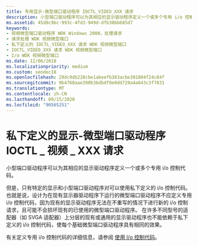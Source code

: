 ```yaml
---
title: 专用显示-微型端口驱动程序 IOCTL_VIDEO_XXX 请求
description: 小型端口驱动程序可以为其相应的显示驱动程序定义一个或多个专用 i/o 控制代码。
ms.assetid: 45d8c9bc-993c-4fd3-949d-dfb30bb685d7
keywords:
- 视频微型端口驱动程序 WDK Windows 2000，处理请求
- 请求处理 WDK 视频微型端口
- 私下定义的 IOCTL_VIDEO_XXX 请求 WDK 视频微型端口
- IOCTL_VIDEO_XXX 请求 WDK 视频微型端口
- I/o WDK 视频微型端口
ms.date: 12/06/2018
ms.localizationpriority: medium
ms.custom: seodec18
ms.openlocfilehash: 29dc9db228cbe1abeefb383acbe301804f24c84f
ms.sourcegitcommit: 9b4760aae390b36dbdf9e0dd729a4a643c3f7831
ms.translationtype: MT
ms.contentlocale: zh-CN
ms.lasthandoff: 09/15/2020
ms.locfileid: "90565251"
---
```

# <a name="privately-defined-display-miniport-driver-ioctl_video_xxx-requests"></a>私下定义的显示-微型端口驱动程序 IOCTL \_ 视频 \_ XXX 请求

小型端口驱动程序可以为其相应的显示驱动程序定义一个或多个专用 i/o 控制代码。

但是，只有特定的显示和小型端口驱动程序对可以使用私下定义的 i/o 控制代码。 也就是说，设计为在现有显示器驱动程序下运行的微型端口驱动程序不应定义专用 i/o 控制代码，因为现有的显示驱动程序无法在不重写的情况下进行新的 i/o 控制请求，且可能不会损坏现有的已使用的微型端口驱动程序。 在许多不同型号的适配器（如 SVGA 适配器）上分层的现有或通用的显示驱动程序也不能依赖于私下定义的 i/o 控制代码，使每个基础微型端口驱动程序具有相同的效果。

有关定义专用 i/o 控制代码的详细信息，请参阅 [使用 I/o 控制代码](../kernel/introduction-to-i-o-control-codes.md)。

 

